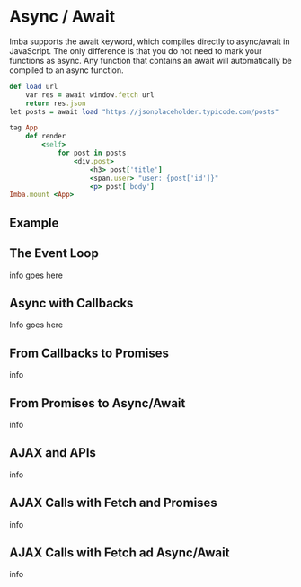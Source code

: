 # Async / Await

Imba supports the await keyword, which compiles directly to async/await in JavaScript. The only difference is that you do not need to mark your functions as async. Any function that contains an await will automatically be compiled to an async function.

```ruby
def load url
    var res = await window.fetch url
    return res.json
let posts = await load "https://jsonplaceholder.typicode.com/posts"

tag App
    def render
        <self>
            for post in posts
                <div.post>
                    <h3> post['title']
                    <span.user> "user: {post['id']}"
                    <p> post['body']
Imba.mount <App>
```

## Example

## The Event Loop

info goes here

## Async with Callbacks

Info goes here

## From Callbacks to Promises

info

## From Promises to Async/Await

info

## AJAX and APIs

info

## AJAX Calls with Fetch and Promises

info

## AJAX Calls with Fetch ad Async/Await

info

